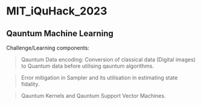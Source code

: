 # MIT_iQuHack_2023
## Qauntum Machine Learning
Challenge/Learning components:

> Qauntum Data encoding: Conversion of classical data (Digital images) to Quantum data before utilising qauntum algorithms.

> Error mitigation in Sampler and its utilisation in estimating state fidality.

> Qauntum Kernels and Qauntum Support Vector Machines.

